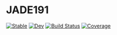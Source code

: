 # JADE191

[![Stable](https://img.shields.io/badge/docs-stable-blue.svg)](https://kevkevs.github.io/JADE191.jl/stable/)
[![Dev](https://img.shields.io/badge/docs-dev-blue.svg)](https://kevkevs.github.io/JADE191.jl/dev/)
[![Build Status](https://github.com/kevkevs/JADE191.jl/actions/workflows/CI.yml/badge.svg?branch=main)](https://github.com/kevkevs/JADE191.jl/actions/workflows/CI.yml?query=branch%3Amain)
[![Coverage](https://codecov.io/gh/kevkevs/JADE191.jl/branch/main/graph/badge.svg)](https://codecov.io/gh/kevkevs/JADE191.jl)
